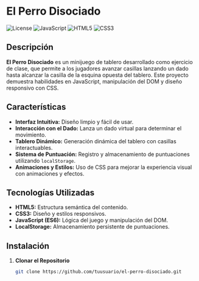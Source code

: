 # El Perro Disociado

![License](https://img.shields.io/badge/license-MIT-blue.svg)
![JavaScript](https://img.shields.io/badge/JavaScript-ES6-yellow.svg)
![HTML5](https://img.shields.io/badge/HTML5-%23E34F26.svg?logo=html5&logoColor=white)
![CSS3](https://img.shields.io/badge/CSS3-%231572B6.svg?logo=css3&logoColor=white)

## Descripción

**El Perro Disociado** es un minijuego de tablero desarrollado como ejercicio de clase, que permite a los jugadores avanzar casillas lanzando un dado hasta alcanzar la casilla de la esquina opuesta del tablero. Este proyecto demuestra habilidades en JavaScript, manipulación del DOM y diseño responsivo con CSS.

## Características

- **Interfaz Intuitiva:** Diseño limpio y fácil de usar.
- **Interacción con el Dado:** Lanza un dado virtual para determinar el movimiento.
- **Tablero Dinámico:** Generación dinámica del tablero con casillas interactuables.
- **Sistema de Puntuación:** Registro y almacenamiento de puntuaciones utilizando `localStorage`.
- **Animaciones y Estilos:** Uso de CSS para mejorar la experiencia visual con animaciones y efectos.

## Tecnologías Utilizadas

- **HTML5:** Estructura semántica del contenido.
- **CSS3:** Diseño y estilos responsivos.
- **JavaScript (ES6):** Lógica del juego y manipulación del DOM.
- **LocalStorage:** Almacenamiento persistente de puntuaciones.

## Instalación

1. **Clonar el Repositorio**

   ```bash
   git clone https://github.com/tuusuario/el-perro-disociado.git
